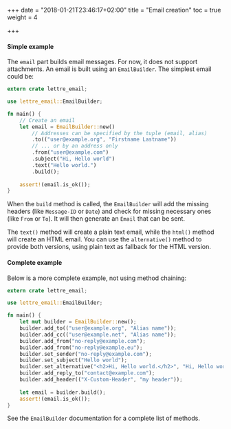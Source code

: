 +++
date = "2018-01-21T23:46:17+02:00"
title = "Email creation"
toc = true
weight = 4

+++

#### Simple example

The `email` part builds email messages. For now, it does not support attachments.
An email is built using an `EmailBuilder`. The simplest email could be:

```rust
extern crate lettre_email;

use lettre_email::EmailBuilder;

fn main() {
    // Create an email
    let email = EmailBuilder::new()
        // Addresses can be specified by the tuple (email, alias)
        .to(("user@example.org", "Firstname Lastname"))
        // ... or by an address only
        .from("user@example.com")
        .subject("Hi, Hello world")
        .text("Hello world.")
        .build();
    
    assert!(email.is_ok());
}
```

When the `build` method is called, the `EmailBuilder` will add the missing headers (like
`Message-ID` or `Date`) and check for missing necessary ones (like `From` or `To`). It will
then generate an `Email` that can be sent.

The `text()` method will create a plain text email, while the `html()` method will create an
HTML email. You can use the `alternative()` method to provide both versions, using plain text
as fallback for the HTML version.

#### Complete example

Below is a more complete example, not using method chaining:

```rust
extern crate lettre_email;

use lettre_email::EmailBuilder;

fn main() {
    let mut builder = EmailBuilder::new();
    builder.add_to(("user@example.org", "Alias name"));
    builder.add_cc(("user@example.net", "Alias name"));
    builder.add_from("no-reply@example.com");
    builder.add_from("no-reply@example.eu");
    builder.set_sender("no-reply@example.com");
    builder.set_subject("Hello world");
    builder.set_alternative("<h2>Hi, Hello world.</h2>", "Hi, Hello world.");
    builder.add_reply_to("contact@example.com");
    builder.add_header(("X-Custom-Header", "my header"));
    
    let email = builder.build();
    assert!(email.is_ok());
}
```

See the `EmailBuilder` documentation for a complete list of methods.

